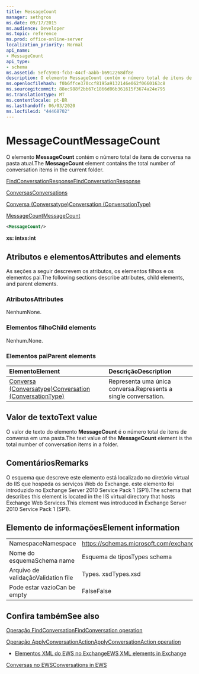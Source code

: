 ```yaml
---
title: MessageCount
manager: sethgros
ms.date: 09/17/2015
ms.audience: Developer
ms.topic: reference
ms.prod: office-online-server
localization_priority: Normal
api_name:
- MessageCount
api_type:
- schema
ms.assetid: 5efc5903-fcb3-44cf-aabb-b6912268df8e
description: O elemento MessageCount contém o número total de itens de conversa na pasta atual.
ms.openlocfilehash: f0b6ffce370ccf8195a9132146e062f0660163c8
ms.sourcegitcommit: 88ec988f2bb67c1866d06b361615f3674a24e795
ms.translationtype: MT
ms.contentlocale: pt-BR
ms.lasthandoff: 06/03/2020
ms.locfileid: "44468702"
---
```

# <a name="messagecount"></a><span data-ttu-id="582cb-103">MessageCount</span><span class="sxs-lookup"><span data-stu-id="582cb-103">MessageCount</span></span>

<span data-ttu-id="582cb-104">O elemento **MessageCount** contém o número total de itens de conversa na pasta atual.</span><span class="sxs-lookup"><span data-stu-id="582cb-104">The **MessageCount** element contains the total number of conversation items in the current folder.</span></span> 
  
[<span data-ttu-id="582cb-105">FindConversationResponse</span><span class="sxs-lookup"><span data-stu-id="582cb-105">FindConversationResponse</span></span>](findconversationresponse.md)
  
[<span data-ttu-id="582cb-106">Conversas</span><span class="sxs-lookup"><span data-stu-id="582cb-106">Conversations</span></span>](conversations-ex15websvcsotherref.md)
  
[<span data-ttu-id="582cb-107">Conversa (Conversatype)</span><span class="sxs-lookup"><span data-stu-id="582cb-107">Conversation (ConversationType)</span></span>](conversation-conversationtype.md)
  
[<span data-ttu-id="582cb-108">MessageCount</span><span class="sxs-lookup"><span data-stu-id="582cb-108">MessageCount</span></span>](messagecount.md)
  
```XML
<MessageCount/>
```

 <span data-ttu-id="582cb-109">**xs: int**</span><span class="sxs-lookup"><span data-stu-id="582cb-109">**xs:int**</span></span>
## <a name="attributes-and-elements"></a><span data-ttu-id="582cb-110">Atributos e elementos</span><span class="sxs-lookup"><span data-stu-id="582cb-110">Attributes and elements</span></span>

<span data-ttu-id="582cb-111">As seções a seguir descrevem os atributos, os elementos filhos e os elementos pai.</span><span class="sxs-lookup"><span data-stu-id="582cb-111">The following sections describe attributes, child elements, and parent elements.</span></span>
  
### <a name="attributes"></a><span data-ttu-id="582cb-112">Atributos</span><span class="sxs-lookup"><span data-stu-id="582cb-112">Attributes</span></span>

<span data-ttu-id="582cb-113">Nenhum</span><span class="sxs-lookup"><span data-stu-id="582cb-113">None.</span></span>
  
### <a name="child-elements"></a><span data-ttu-id="582cb-114">Elementos filho</span><span class="sxs-lookup"><span data-stu-id="582cb-114">Child elements</span></span>

<span data-ttu-id="582cb-115">Nenhum.</span><span class="sxs-lookup"><span data-stu-id="582cb-115">None.</span></span>
  
### <a name="parent-elements"></a><span data-ttu-id="582cb-116">Elementos pai</span><span class="sxs-lookup"><span data-stu-id="582cb-116">Parent elements</span></span>

|<span data-ttu-id="582cb-117">**Elemento**</span><span class="sxs-lookup"><span data-stu-id="582cb-117">**Element**</span></span>|<span data-ttu-id="582cb-118">**Descrição**</span><span class="sxs-lookup"><span data-stu-id="582cb-118">**Description**</span></span>|
|:-----|:-----|
|[<span data-ttu-id="582cb-119">Conversa (Conversatype)</span><span class="sxs-lookup"><span data-stu-id="582cb-119">Conversation (ConversationType)</span></span>](conversation-conversationtype.md) <br/> |<span data-ttu-id="582cb-120">Representa uma única conversa.</span><span class="sxs-lookup"><span data-stu-id="582cb-120">Represents a single conversation.</span></span>  <br/> |
   
## <a name="text-value"></a><span data-ttu-id="582cb-121">Valor de texto</span><span class="sxs-lookup"><span data-stu-id="582cb-121">Text value</span></span>

<span data-ttu-id="582cb-122">O valor de texto do elemento **MessageCount** é o número total de itens de conversa em uma pasta.</span><span class="sxs-lookup"><span data-stu-id="582cb-122">The text value of the **MessageCount** element is the total number of conversation items in a folder.</span></span> 
  
## <a name="remarks"></a><span data-ttu-id="582cb-123">Comentários</span><span class="sxs-lookup"><span data-stu-id="582cb-123">Remarks</span></span>

<span data-ttu-id="582cb-124">O esquema que descreve este elemento está localizado no diretório virtual do IIS que hospeda os serviços Web do Exchange. este elemento foi introduzido no Exchange Server 2010 Service Pack 1 (SP1).</span><span class="sxs-lookup"><span data-stu-id="582cb-124">The schema that describes this element is located in the IIS virtual directory that hosts Exchange Web Services.This element was introduced in Exchange Server 2010 Service Pack 1 (SP1).</span></span>
  
## <a name="element-information"></a><span data-ttu-id="582cb-125">Elemento de informações</span><span class="sxs-lookup"><span data-stu-id="582cb-125">Element information</span></span>

|||
|:-----|:-----|
|<span data-ttu-id="582cb-126">Namespace</span><span class="sxs-lookup"><span data-stu-id="582cb-126">Namespace</span></span>  <br/> |https://schemas.microsoft.com/exchange/services/2006/types  <br/> |
|<span data-ttu-id="582cb-127">Nome do esquema</span><span class="sxs-lookup"><span data-stu-id="582cb-127">Schema name</span></span>  <br/> |<span data-ttu-id="582cb-128">Esquema de tipos</span><span class="sxs-lookup"><span data-stu-id="582cb-128">Types schema</span></span>  <br/> |
|<span data-ttu-id="582cb-129">Arquivo de validação</span><span class="sxs-lookup"><span data-stu-id="582cb-129">Validation file</span></span>  <br/> |<span data-ttu-id="582cb-130">Types. xsd</span><span class="sxs-lookup"><span data-stu-id="582cb-130">Types.xsd</span></span>  <br/> |
|<span data-ttu-id="582cb-131">Pode estar vazio</span><span class="sxs-lookup"><span data-stu-id="582cb-131">Can be empty</span></span>  <br/> |<span data-ttu-id="582cb-132">False</span><span class="sxs-lookup"><span data-stu-id="582cb-132">False</span></span>  <br/> |
   
## <a name="see-also"></a><span data-ttu-id="582cb-133">Confira também</span><span class="sxs-lookup"><span data-stu-id="582cb-133">See also</span></span>



[<span data-ttu-id="582cb-134">Operação FindConversation</span><span class="sxs-lookup"><span data-stu-id="582cb-134">FindConversation operation</span></span>](findconversation-operation.md)
  
[<span data-ttu-id="582cb-135">Operação ApplyConversationAction</span><span class="sxs-lookup"><span data-stu-id="582cb-135">ApplyConversationAction operation</span></span>](applyconversationaction-operation.md)


- [<span data-ttu-id="582cb-136">Elementos XML do EWS no Exchange</span><span class="sxs-lookup"><span data-stu-id="582cb-136">EWS XML elements in Exchange</span></span>](ews-xml-elements-in-exchange.md)


[<span data-ttu-id="582cb-137">Conversas no EWS</span><span class="sxs-lookup"><span data-stu-id="582cb-137">Conversations in EWS</span></span>](https://msdn.microsoft.com/library/91e64629-db6c-4c94-9dcb-d386232e8467%28Office.15%29.aspx)

